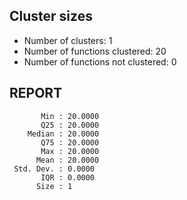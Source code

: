 ## Cluster sizes
* Number of clusters: 1
* Number of functions clustered: 20
* Number of functions not clustered: 0

## REPORT
```
       Min : 20.0000
       Q25 : 20.0000
    Median : 20.0000
       Q75 : 20.0000
       Max : 20.0000
      Mean : 20.0000
 Std. Dev. : 0.0000
       IQR : 0.0000
      Size : 1
```